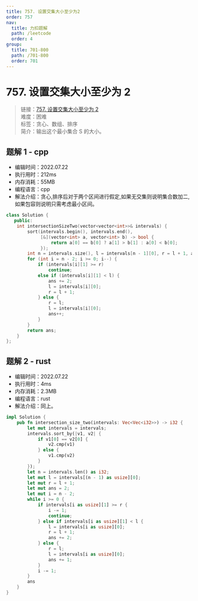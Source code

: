 ```yaml
---
title: 757. 设置交集大小至少为2
order: 757
nav:
  title: 力扣题解
  path: /leetcode
  order: 4
group:
  title: 701-800
  path: /701-800
  order: 701
---
```


# 757. 设置交集大小至少为 2

> 链接：[757. 设置交集大小至少为 2](https://leetcode.cn/problems/set-intersection-size-at-least-two/)  
> 难度：困难  
> 标签：贪心、数组、排序  
> 简介：输出这个最小集合 S 的大小。

## 题解 1 - cpp

- 编辑时间：2022.07.22
- 执行用时：212ms
- 内存消耗：55MB
- 编程语言：cpp
- 解法介绍：贪心,排序后对于两个区间进行假定,如果无交集则说明集合数加二,如果包容则说明只需考虑最小区间。

```cpp
class Solution {
   public:
    int intersectionSizeTwo(vector<vector<int>>& intervals) {
        sort(intervals.begin(), intervals.end(),
             [&](vector<int> a, vector<int> b) -> bool {
                 return a[0] == b[0] ? a[1] > b[1] : a[0] < b[0];
             });
        int n = intervals.size(), l = intervals[n - 1][0], r = l + 1, ans = 2;
        for (int i = n - 2; i >= 0; i--) {
            if (intervals[i][1] >= r)
                continue;
            else if (intervals[i][1] < l) {
                ans += 2;
                l = intervals[i][0];
                r = l + 1;
            } else {
                r = l;
                l = intervals[i][0];
                ans++;
            }
        }
        return ans;
    }
};
```

## 题解 2 - rust

- 编辑时间：2022.07.22
- 执行用时：4ms
- 内存消耗：2.3MB
- 编程语言：rust
- 解法介绍：同上。

```rust
impl Solution {
    pub fn intersection_size_two(intervals: Vec<Vec<i32>>) -> i32 {
        let mut intervals = intervals;
        intervals.sort_by(|v1, v2| {
            if v1[0] == v2[0] {
                v2.cmp(v1)
            } else {
                v1.cmp(v2)
            }
        });
        let n = intervals.len() as i32;
        let mut l = intervals[(n - 1) as usize][0];
        let mut r = l + 1;
        let mut ans = 2;
        let mut i = n - 2;
        while i >= 0 {
            if intervals[i as usize][1] >= r {
                i -= 1;
                continue;
            } else if intervals[i as usize][1] < l {
                l = intervals[i as usize][0];
                r = l + 1;
                ans += 2;
            } else {
                r = l;
                l = intervals[i as usize][0];
                ans += 1;
            }
            i -= 1;
        }
        ans
    }
}
```
